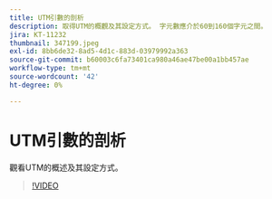 ```yaml
---
title: UTM引數的剖析
description: 取得UTM的概觀及其設定方式。 字元數應介於60到160個字元之間。
jira: KT-11232
thumbnail: 347199.jpeg
exl-id: 8bb6de32-8ad5-4d1c-883d-03979992a363
source-git-commit: b60003c6fa73401ca980a46ae47be00a1bb457ae
workflow-type: tm+mt
source-wordcount: '42'
ht-degree: 0%

---
```


# UTM引數的剖析

觀看UTM的概述及其設定方式。

>[!VIDEO](https://video.tv.adobe.com/v/347199/?quality=12&learn=on)
